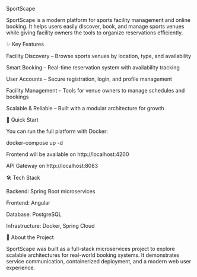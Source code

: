 SportScape

SportScape is a modern platform for sports facility management and online booking. It helps users easily discover, book, and manage sports venues while giving facility owners the tools to organize reservations efficiently.

✨ Key Features

Facility Discovery – Browse sports venues by location, type, and availability

Smart Booking – Real-time reservation system with availability tracking

User Accounts – Secure registration, login, and profile management

Facility Management – Tools for venue owners to manage schedules and bookings

Scalable & Reliable – Built with a modular architecture for growth

🚀 Quick Start

You can run the full platform with Docker:

docker-compose up -d


Frontend will be available on http://localhost:4200

API Gateway on http://localhost:8083

🛠️ Tech Stack

Backend: Spring Boot microservices

Frontend: Angular

Database: PostgreSQL

Infrastructure: Docker, Spring Cloud

📌 About the Project

SportScape was built as a full-stack microservices project to explore scalable architectures for real-world booking systems. It demonstrates service communication, containerized deployment, and a modern web user experience.
